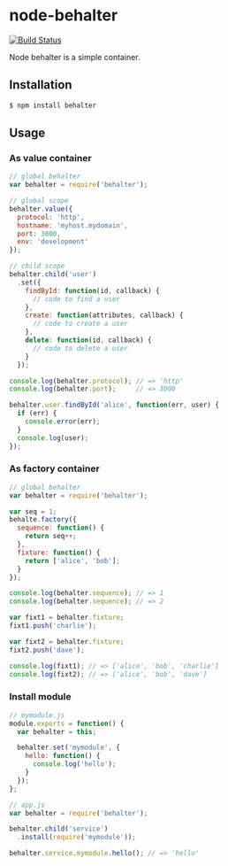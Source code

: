 # node-behalter

[![Build Status](https://travis-ci.org/muniere/node-behalter.svg)](https://travis-ci.org/muniere/node-behalter)

Node behalter is a simple container.

## Installation

```bash
$ npm install behalter
```

## Usage

### As value container

```javascript
// global behalter
var behalter = require('behalter');

// global scope
behalter.value({
  protocol: 'http',
  hostname: 'myhost.mydomain',
  port: 3000,
  env: 'development'
});

// child scope
behalter.child('user')
  .set({
    findById: function(id, callback) {
      // code to find a user
    },
    create: function(attributes, callback) {
      // code to create a user
    },
    delete: function(id, callback) {
      // code to delete a user
    }
  });

console.log(behalter.protocol); // => 'http'
console.log(behalter.port);     // => 3000

behalter.user.findById('alice', function(err, user) {
  if (err) {
    console.error(err);
  }
  console.log(user);
});
```

### As factory container

```javascript
// global behalter
var behalter = require('behalter');

var seq = 1;
behalte.factory({
  sequence: function() {
    return seq++;
  },
  fixture: function() {
    return ['alice', 'bob'];
  }
});

console.log(behalter.sequence); // => 1
console.log(behalter.sequence); // => 2

var fixt1 = behalter.fixture;
fixt1.push('charlie');

var fixt2 = behalter.fixture;
fixt2.push('dave');

console.log(fixt1); // => ['alice', 'bob', 'charlie']
console.log(fixt2); // => ['alice', 'bob', 'dave']
```

### Install module

```javascript
// mymodule.js
module.exports = function() {
  var behalter = this;

  behalter.set('mymodule', {
    hello: function() {
      console.log('hello');
    }
  });
};

// app.js
var behalter = require('behalter');

behalter.child('service')
  .install(require('mymodule'));

behalter.service.mymodule.hello(); // => 'hello'
```
